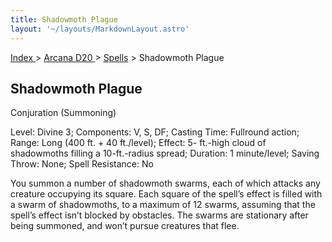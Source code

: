 ```yaml
---
title: Shadowmoth Plague
layout: '~/layouts/MarkdownLayout.astro'
---
```


[ Index ](/) > [ Arcana D20 ](/arcana.d20.srd) > [Spells](/arcana.d20.srd/spells) > Shadowmoth Plague

## Shadowmoth Plague

Conjuration (Summoning)

Level: Divine 3; Components: V, S, DF; Casting Time: Fullround action; Range:
Long (400 ft. + 40 ft./level); Effect: 5- ft.-high cloud of shadowmoths
filling a 10-ft.-radius spread; Duration: 1 minute/level; Saving Throw: None;
Spell Resistance: No

You summon a number of shadowmoth swarms, each of which attacks any creature
occupying its square. Each square of the spell’s effect is filled with a swarm
of shadowmoths, to a maximum of 12 swarms, assuming that the spell’s effect
isn’t blocked by obstacles. The swarms are stationary after being summoned,
and won’t pursue creatures that flee.

